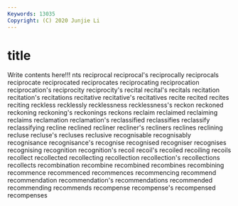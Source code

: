 ```yaml
---
Keywords: 13035
Copyright: (C) 2020 Junjie Li
---
```


# title

Write contents here!!!
nts
reciprocal 
reciprocal's 
reciprocally 
reciprocals 
reciprocate 
reciprocated 
reciprocates 
reciprocating 
reciprocation 
reciprocation's
reciprocity 
reciprocity's 
recital 
recital's 
recitals 
recitation 
recitation's 
recitations 
recitative 
recitative's
recitatives 
recite 
recited 
recites 
reciting 
reckless 
recklessly 
recklessness 
recklessness's 
reckon
reckoned 
reckoning 
reckoning's 
reckonings 
reckons 
reclaim 
reclaimed 
reclaiming 
reclaims 
reclamation
reclamation's 
reclassified 
reclassifies 
reclassify 
reclassifying 
recline 
reclined 
recliner 
recliner's 
recliners
reclines 
reclining 
recluse 
recluse's 
recluses 
reclusive 
recognisable 
recognisably 
recognisance 
recognisance's
recognise 
recognised 
recogniser 
recognises 
recognising 
recognition 
recognition's 
recoil 
recoil's 
recoiled
recoiling 
recoils 
recollect 
recollected 
recollecting 
recollection 
recollection's 
recollections 
recollects 
recombination
recombine 
recombined 
recombines 
recombining 
recommence 
recommenced 
recommences 
recommencing 
recommend 
recommendation
recommendation's 
recommendations 
recommended 
recommending 
recommends 
recompense 
recompense's 
recompensed 
recompenses 
